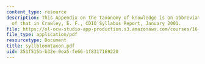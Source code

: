 ```yaml
---
content_type: resource
description: This Appendix on the taxonomy of knowledge is an abbreviated version
  of that in Crawley, E. F., CDIO Syllabus Report, January 2001.
file: https://ol-ocw-studio-app-production.s3.amazonaws.com/courses/16-540-internal-flows-in-turbomachines-spring-2006/351f515bb32e0ea5fe661f8317169220_syllbloomtaxon.pdf
file_type: application/pdf
resourcetype: Document
title: syllbloomtaxon.pdf
uid: 351f515b-b32e-0ea5-fe66-1f8317169220
---
```

